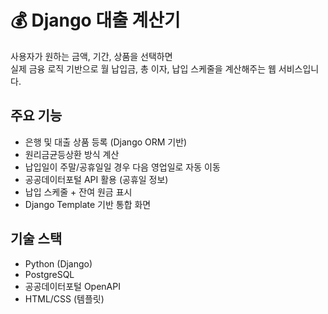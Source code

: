 # 💰 Django 대출 계산기

사용자가 원하는 금액, 기간, 상품을 선택하면  
실제 금융 로직 기반으로 월 납입금, 총 이자, 납입 스케줄을 계산해주는 웹 서비스입니다.

## 주요 기능
- 은행 및 대출 상품 등록 (Django ORM 기반)
- 원리금균등상환 방식 계산
- 납입일이 주말/공휴일일 경우 다음 영업일로 자동 이동
- 공공데이터포털 API 활용 (공휴일 정보)
- 납입 스케줄 + 잔여 원금 표시
- Django Template 기반 통합 화면

## 기술 스택
- Python (Django)
- PostgreSQL
- 공공데이터포털 OpenAPI
- HTML/CSS (템플릿)
